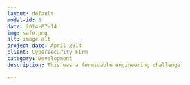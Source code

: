 ```yaml
---
layout: default
modal-id: 5
date: 2014-07-14
img: safe.png
alt: image-alt
project-date: April 2014
client: Cybersecurity Firm
category: Development
description: This was a formidable engineering challenge.

---
```

